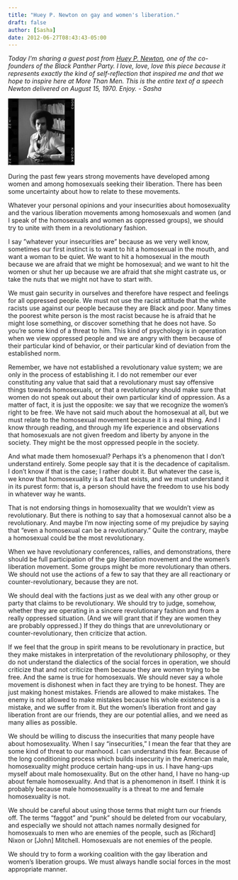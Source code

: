 ```yaml
---
title: "Huey P. Newton on gay and women's liberation."
draft: false
author: [Sasha]
date: 2012-06-27T08:43:43-05:00
---
```


_Today I'm sharing a guest post from [Huey P. Newton](http://en.wikipedia.org/wiki/Huey_P._Newton),  one of the co-founders of  the Black Panther Party. I love, love, love this piece because it represents exactly the kind of self-reflection that inspired me and that we hope to inspire here at More Than Men. This is the entire text of a speech Newton delivered on August 15, 1970. Enjoy._
_- Sasha_

![](/uploads/2012/06/114630752985471142_GD4a6Gg4_b1-150x150.jpg)

During the past few years strong movements have developed among women and among homosexuals seeking their liberation. There has been some uncertainty about how to relate to these movements.

Whatever your personal opinions and your insecurities about homosexuality and the various liberation movements among homosexuals and women (and I speak of the homosexuals and women as oppressed groups), we should try to unite with them in a revolutionary fashion.

I say ”whatever your insecurities are” because as we very well know, sometimes our first instinct is to want to hit a homosexual in the mouth, and want a woman to be quiet. We want to hit a homosexual in the mouth because we are afraid that we might be homosexual; and we want to hit the women or shut her up because we are afraid that she might castrate us, or take the nuts that we might not have to start with.

We must gain security in ourselves and therefore have respect and feelings for all oppressed people. We must not use the racist attitude that the white racists use against our people because they are Black and poor. Many times the poorest white person is the most racist because he is afraid that he might lose something, or discover something that he does not have. So you’re some kind of a threat to him. This kind of psychology is in operation when we view oppressed people and we are angry with them because of their particular kind of behavior, or their particular kind of deviation from the established norm.

Remember, we have not established a revolutionary value system; we are only in the process of establishing it. I do not remember our ever constituting any value that said that a revolutionary must say offensive things towards homosexuals, or that a revolutionary should make sure that women do not speak out about their own particular kind of oppression. As a matter of fact, it is just the opposite: we say that we recognize the women’s right to be free. We have not said much about the homosexual at all, but we must relate to the homosexual movement because it is a real thing. And I know through reading, and through my life experience and observations that homosexuals are not given freedom and liberty by anyone in the society. They might be the most oppressed people in the society.

And what made them homosexual? Perhaps it’s a phenomenon that I don’t understand entirely. Some people say that it is the decadence of capitalism. I don’t know if that is the case; I rather doubt it. But whatever the case is, we know that homosexuality is a fact that exists, and we must understand it in its purest form: that is, a person should have the freedom to use his body in whatever way he wants.

That is not endorsing things in homosexuality that we wouldn’t view as revolutionary. But there is nothing to say that a homosexual cannot also be a revolutionary. And maybe I’m now injecting some of my prejudice by saying that “even a homosexual can be a revolutionary.” Quite the contrary, maybe a homosexual could be the most revolutionary.

When we have revolutionary conferences, rallies, and demonstrations, there should be full participation of the gay liberation movement and the women’s liberation movement. Some groups might be more revolutionary than others. We should not use the actions of a few to say that they are all reactionary or counter-revolutionary, because they are not.

We should deal with the factions just as we deal with any other group or party that claims to be revolutionary. We should try to judge, somehow, whether they are operating in a sincere revolutionary fashion and from a really oppressed situation. (And we will grant that if they are women they are probably oppressed.) If they do things that are unrevolutionary or counter-revolutionary, then criticize that action.

If we feel that the group in spirit means to be revolutionary in practice, but they make mistakes in interpretation of the revolutionary philosophy, or they do not understand the dialectics of the social forces in operation, we should criticize that and not criticize them because they are women trying to be free. And the same is true for homosexuals. We should never say a whole movement is dishonest when in fact they are trying to be honest. They are just making honest mistakes. Friends are allowed to make mistakes. The enemy is not allowed to make mistakes because his whole existence is a mistake, and we suffer from it. But the women’s liberation front and gay liberation front are our friends, they are our potential allies, and we need as many allies as possible.

We should be willing to discuss the insecurities that many people have about homosexuality. When I say “insecurities,” I mean the fear that they are some kind of threat to our manhood. I can understand this fear. Because of the long conditioning process which builds insecurity in the American male, homosexuality might produce certain hang-ups in us. I have hang-ups myself about male homosexuality. But on the other hand, I have no hang-up about female homosexuality. And that is a phenomenon in itself. I think it is probably because male homosexuality is a threat to me and female homosexuality is not.

We should be careful about using those terms that might turn our friends off. The terms “faggot” and “punk” should be deleted from our vocabulary, and especially we should not attach names normally designed for homosexuals to men who are enemies of the people, such as [Richard] Nixon or [John] Mitchell. Homosexuals are not enemies of the people.

We should try to form a working coalition with the gay liberation and women’s liberation groups. We must always handle social forces in the most appropriate manner.